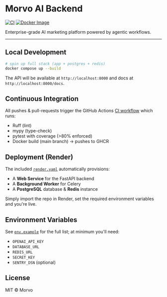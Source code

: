 # Morvo AI Backend

[![CI](https://github.com/Salehnexta/morvo13/actions/workflows/ci.yml/badge.svg)](https://github.com/Salehnexta/morvo13/actions/workflows/ci.yml)
[![Docker Image](https://img.shields.io/badge/ghcr-image-blue)](https://github.com/Salehnexta/morvo13/pkgs/container/morvo13)

Enterprise-grade AI marketing platform powered by agentic workflows.

---

## Local Development

```bash
# spin up full stack (app + postgres + redis)
docker compose up --build
```

The API will be available at `http://localhost:8000` and docs at `http://localhost:8000/docs`.

## Continuous Integration

All pushes & pull-requests trigger the GitHub Actions [CI workflow](.github/workflows/ci.yml) which runs:

* Ruff (lint)
* mypy (type-check)
* pytest with coverage (>80% enforced)
* Docker build (main branch) → pushes to GHCR

## Deployment (Render)

The included [`render.yaml`](render.yaml) automatically provisions:

* A **Web Service** for the FastAPI backend
* A **Background Worker** for Celery
* A **PostgreSQL** database & **Redis** instance

Simply import the repo in Render, set the required environment variables and you're live.

## Environment Variables

See [`env.example`](env.example) for the full list; at minimum you'll need:

* `OPENAI_API_KEY`
* `DATABASE_URL`
* `REDIS_URL`
* `SECRET_KEY`
* `SENTRY_DSN` (optional)

## License

MIT © Morvo
